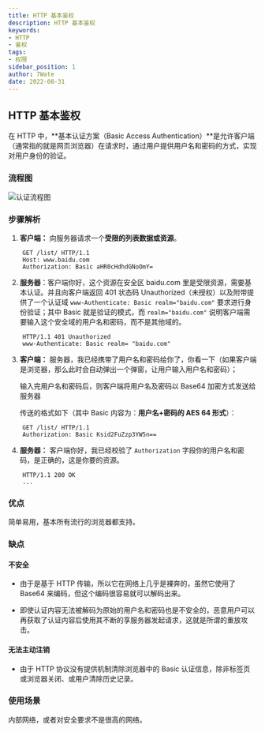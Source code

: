```yaml
---
title: HTTP 基本鉴权
description: HTTP 基本鉴权
keywords:
- HTTP
- 鉴权
tags:
- 权限
sidebar_position: 1
author: 7Wate
date: 2022-08-31
---
```

## HTTP 基本鉴权

在 HTTP 中，**基本认证方案（Basic Access Authentication）**是允许客户端（通常指的就是网页浏览器）在请求时，通过用户提供用户名和密码的方式，实现对用户身份的验证。

### 流程图

![认证流程图](https://static.7wate.com/img/2022/08/30/298b4e5cd922d.png)

### 步骤解析

1. **客户端：** 向服务器请求一个**受限的列表数据或资源**。

```http
    GET /list/ HTTP/1.1  
    Host: www.baidu.com  
    Authorization: Basic aHR0cHdhdGNoOmY=
```

2. **服务器**：客户端你好，这个资源在安全区 baidu.com 里是受限资源，需要基本认证。并且向客户端返回 401 状态码 Unauthorized（未授权）以及附带提供了一个认证域 `www-Authenticate: Basic realm="baidu.com"` 要求进行身份验证；其中 Basic 就是验证的模式，而 `realm="baidu.com"` 说明客户端需要输入这个安全域的用户名和密码，而不是其他域的。

```http
    HTTP/1.1 401 Unauthorized  
    www-Authenticate: Basic realm= "baidu.com"
```

3. **客户端：** 服务器，我已经携带了用户名和密码给你了，你看一下（如果客户端是浏览器，那么此时会自动弹出一个弹窗，让用户输入用户名和密码）；

    输入完用户名和密码后，则客户端将用户名及密码以 Base64 加密方式发送给服务器

    传送的格式如下（其中 Basic 内容为：**用户名+密码的 AES 64 形式**）：

```http
    GET /list/ HTTP/1.1
    Authorization: Basic Ksid2FuZzp3YW5n==
```

4. **服务器：** 客户端你好，我已经校验了 `Authorization` 字段你的用户名和密码，是正确的，这是你要的资源。

```http
    HTTP/1.1 200 OK  
    ...
```

### 优点

简单易用，基本所有流行的浏览器都支持。

### 缺点

#### 不安全

- 由于是基于 HTTP 传输，所以它在网络上几乎是裸奔的，虽然它使用了 Base64 来编码，但这个编码很容易就可以解码出来。

- 即使认证内容无法被解码为原始的用户名和密码也是不安全的，恶意用户可以再获取了认证内容后使用其不断的享服务器发起请求，这就是所谓的重放攻击。

#### 无法主动注销

- 由于 HTTP 协议没有提供机制清除浏览器中的 Basic 认证信息，除非标签页或浏览器关闭、或用户清除历史记录。

### 使用场景

内部网络，或者对安全要求不是很高的网络。
